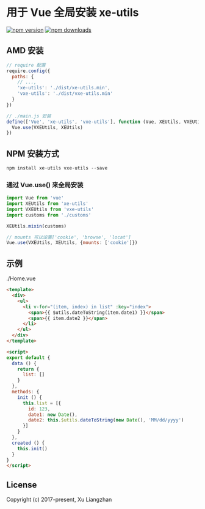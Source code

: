 # 用于 Vue 全局安装 xe-utils

[![npm version](https://img.shields.io/npm/v/vxe-utils.svg?style=flat-square)](https://www.npmjs.org/package/vxe-utils)
[![npm downloads](https://img.shields.io/npm/dm/vxe-utils.svg?style=flat-square)](http://npm-stat.com/charts.html?package=vxe-utils)

## AMD 安装

```JavaScript
// require 配置
require.config({
  paths: {
    // ...,
    'xe-utils': './dist/xe-utils.min',
    'vxe-utils': './dist/vxe-utils.min'
  }
})

// ./main.js 安装
define(['Vue', 'xe-utils', 'vxe-utils'], function (Vue, XEUtils, VXEUtils) {
  Vue.use(VXEUtils, XEUtils)
})
```

## NPM 安装方式

```JavaScript
npm install xe-utils vxe-utils --save
```

### 通过 Vue.use() 来全局安装

```JavaScript
import Vue from 'vue'
import XEUtils from 'xe-utils'
import VXEUtils from 'vxe-utils'
import customs from './customs'

XEUtils.mixin(customs)

// mounts 可以设置['cookie', 'browse', 'locat']
Vue.use(VXEUtils, XEUtils, {mounts: ['cookie']})
```

## 示例

./Home.vue

```HTML
<template>
  <div>
    <ul>
      <li v-for="(item, index) in list" :key="index">
        <span>{{ $utils.dateToString(item.date1) }}</span>
        <span>{{ item.date2 }}</span>
      </li>
    </ul>
  </div>
</template>

<script>
export default {
  data () {
    return {
      list: []
    }
  },
  methods: {
    init () {
      this.list = [{
        id: 123,
        date1: new Date(),
        date2: this.$utils.dateToString(new Date(), 'MM/dd/yyyy')
      }]
    }
  },
  created () {
    this.init()
  }
}
</script>
```

## License

Copyright (c) 2017-present, Xu Liangzhan